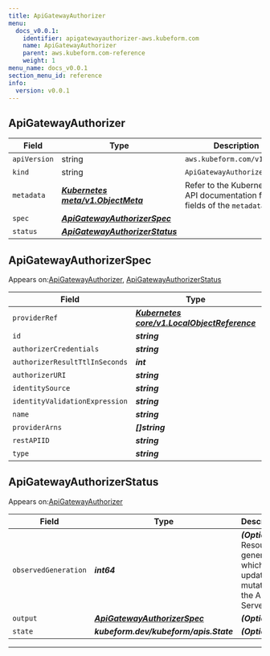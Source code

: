 ```yaml
---
title: ApiGatewayAuthorizer
menu:
  docs_v0.0.1:
    identifier: apigatewayauthorizer-aws.kubeform.com
    name: ApiGatewayAuthorizer
    parent: aws.kubeform.com-reference
    weight: 1
menu_name: docs_v0.0.1
section_menu_id: reference
info:
  version: v0.0.1
---
```


## ApiGatewayAuthorizer
| Field | Type | Description |
| ------ | ----- | ----------- |
| `apiVersion` | string | `aws.kubeform.com/v1alpha1` |
|    `kind` | string | `ApiGatewayAuthorizer` |
| `metadata` | ***[Kubernetes meta/v1.ObjectMeta](https://kubernetes.io/docs/reference/generated/kubernetes-api/v1.13/#objectmeta-v1-meta)***|Refer to the Kubernetes API documentation for the fields of the `metadata` field.|
| `spec` | ***[ApiGatewayAuthorizerSpec](#apigatewayauthorizerspec)***||
| `status` | ***[ApiGatewayAuthorizerStatus](#apigatewayauthorizerstatus)***||
## ApiGatewayAuthorizerSpec

Appears on:[ApiGatewayAuthorizer](#apigatewayauthorizer), [ApiGatewayAuthorizerStatus](#apigatewayauthorizerstatus)

| Field | Type | Description |
| ------ | ----- | ----------- |
| `providerRef` | ***[Kubernetes core/v1.LocalObjectReference](https://kubernetes.io/docs/reference/generated/kubernetes-api/v1.13/#localobjectreference-v1-core)***||
| `id` | ***string***||
| `authorizerCredentials` | ***string***| ***(Optional)*** |
| `authorizerResultTtlInSeconds` | ***int***| ***(Optional)*** |
| `authorizerURI` | ***string***| ***(Optional)*** |
| `identitySource` | ***string***| ***(Optional)*** |
| `identityValidationExpression` | ***string***| ***(Optional)*** |
| `name` | ***string***||
| `providerArns` | ***[]string***| ***(Optional)*** |
| `restAPIID` | ***string***||
| `type` | ***string***| ***(Optional)*** |
## ApiGatewayAuthorizerStatus

Appears on:[ApiGatewayAuthorizer](#apigatewayauthorizer)

| Field | Type | Description |
| ------ | ----- | ----------- |
| `observedGeneration` | ***int64***| ***(Optional)*** Resource generation, which is updated on mutation by the API Server.|
| `output` | ***[ApiGatewayAuthorizerSpec](#apigatewayauthorizerspec)***| ***(Optional)*** |
| `state` | ***kubeform.dev/kubeform/apis.State***| ***(Optional)*** |
---
